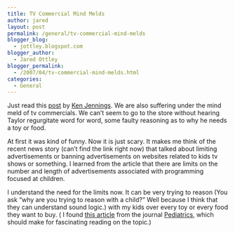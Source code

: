 ```yaml
---
title: TV Commercial Mind Melds
author: jared
layout: post
permalink: /general/tv-commercial-mind-melds
blogger_blog:
  - jottley.blogspot.com
blogger_author:
  - Jared Ottley
blogger_permalink:
  - /2007/04/tv-commercial-mind-melds.html
categories:
  - General
---
```

Just read this [post][1] by [Ken Jennings][2]. We are also suffering under the mind meld of tv commercials. We can&#8217;t seem to go to the store without hearing Taylor regurgitate word for word, some faulty reasoning as to why he needs a toy or food.

At first it was kind of funny. Now it is just scary. It makes me think of the recent news story (can&#8217;t find the link right now) that talked about limiting advertisements or banning advertisements on websites related to kids tv shows or something. I learned from the article that there are limits on the number and length of advertisements associated with programming focused at children.

I understand the need for the limits now. It can be very trying to reason (You ask &#8220;why are you trying to reason with a child?&#8221; Well because I think that they can understand sound logic.) with my kids over every toy or every food they want to buy. ( I found [this article][3] from the journal [Pediatrics][4], which should make for fascinating reading on the topic.)

 [1]: http://ken-jennings.com/blog/?p=391
 [2]: http://en.wikipedia.org/wiki/Ken_Jennings
 [3]: http://pediatrics.aappublications.org/cgi/content/full/118/6/2563
 [4]: http://pediatrics.aappublications.org/